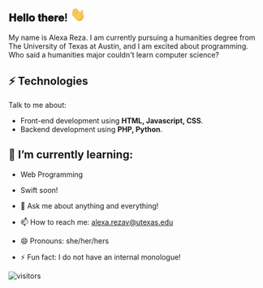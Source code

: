 
<h2> 𝐇𝐞𝐥𝐥𝐨 𝐭𝐡𝐞𝐫𝐞! <img src="https://raw.githubusercontent.com/ABSphreak/ABSphreak/master/gifs/Hi.gif" width="30px"></h2>

My name is Alexa Reza. I am currently pursuing a humanities degree from The University of Texas at Austin, and I am excited about programming. Who said a humanities major couldn't learn computer science?

## ⚡ Technologies
Talk to me about:
- Front-end development using **HTML, Javascript, CSS**.
- Backend development using **PHP, Python**.

## 🌱 I’m currently learning:
- Web Programming
- Swift soon!

- 💬 Ask me about anything and everything!
- 📫 How to reach me: alexa.rezav@utexas.edu
- 😄 Pronouns: she/her/hers
- ⚡ Fun fact: I do not have an internal monologue!

![visitors](https://visitor-badge.glitch.me/badge?page_id=alexareza.alexareza)

